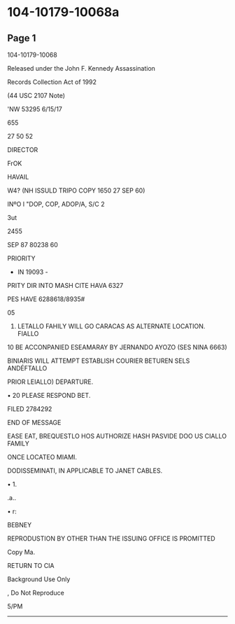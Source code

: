 # 104-10179-10068a

## Page 1

104-10179-10068

Released under the John F. Kennedy Assassination

Records Collection Act of 1992

(44 USC 2107 Note)

'NW 53295 6/15/17

655

27 50 52

DIRECTOR

FrOK

HAVAIL

W4? (NH ISSULD TRIPO COPY 1650 27 SEP 60)

INºO l "DOP, COP, ADOP/A, S/C 2

3ut

2455

SEP 87 80238 60

PRIORITY

- IN 19093 -

PRITY DIR INTO MASH CITE HAVA 6327

PES HAVE 6288618/8935#

05

1. LETALLO FAHILY WILL GO CARACAS AS ALTERNATE LOCATION. FIALLO

10 BE ACCONPANIED ESEAMARAY BY JERNANDO AYOZO (SES NINA 6663)

BINIARIS WILL ATTEMPT ESTABLISH COURIER BETUREN SELS ANDÉFTALLO

PRIOR LEIALLO) DEPARTURE.

• 20 PLEASE RESPOND BET.

FILED 2784292

END OF MESSAGE

EASE EAT, BREQUESTLO HOS AUTHORIZE HASH PASVIDE DOO US CIALLO FAMILY

ONCE LOCATEO MIAMI.

DODISSEMINATI, IN APPLICABLE TO JANET CABLES.

• 1.

.a..

• r:

BEBNEY

REPRODUSTION BY OTHER THAN THE ISSUING OFFICE IS PROMITTED

Copy Ma.

RETURN TO CIA

Background Use Only

, Do Not Reproduce

5/PM

---


